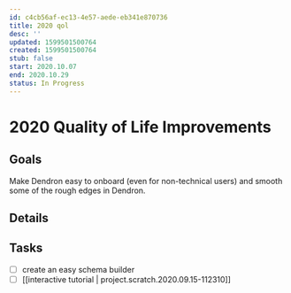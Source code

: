 ```yaml
---
id: c4cb56af-ec13-4e57-aede-eb341e870736
title: 2020 qol
desc: ''
updated: 1599501500764
created: 1599501500764
stub: false
start: 2020.10.07
end: 2020.10.29
status: In Progress
---
```

# 2020 Quality of Life Improvements

## Goals

Make Dendron easy to onboard (even for non-technical users) and smooth some of the rough edges in Dendron.

## Details

## Tasks
- [ ] create an easy schema builder
- [ ] [[interactive tutorial | project.scratch.2020.09.15-112310]] 

